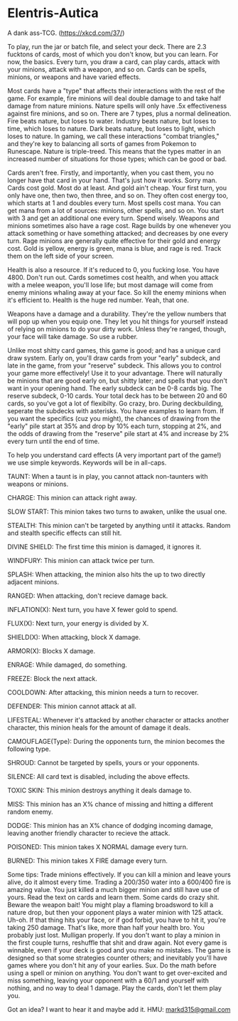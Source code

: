 # Elentris-Autica
A dank ass-TCG. (https://xkcd.com/37/)

To play, run the jar or batch file, and select your deck.
There are 2.3 fucktons of cards, most of which you don't know, but you can learn.  For now, the basics.
Every turn, you draw a card, can play cards, attack with your minions, attack with a weapon, and so on.
Cards can be spells, minions, or weapons and have varied effects.

Most cards have a "type" that affects their interactions with the rest of the game.
For example, fire minions will deal double damage to and take half damage from nature minions.  Nature spells will only have .5x effectiveness against fire minions, and so on.
There are 7 types, plus a normal delineation.
Fire beats nature, but loses to water.
Industry beats nature, but loses to time, which loses to nature.
Dark beats nature, but loses to light, which loses to nature.
In gaming, we call these interactions "combat triangles," and they're key to balancing all sorts of games from Pokemon to Runescape.
Nature is triple-treed.  This means that the types matter in an increased number of situations for those types; which can be good or bad.

Cards aren't free.
Firstly, and importantly, when you cast them, you no longer have that card in your hand.  That's just how it works.  Sorry man.
Cards cost gold.  Most do at least.  And gold ain't cheap.  Your first turn, you only have one, then two, then three, and so on.
They often cost energy too, which starts at 1 and doubles every turn.
Most spells cost mana.  You can get mana from a lot of sources: minions, other spells, and so on.  You start with 3 and get an additional one every turn.  Spend wisely.
Weapons and minions sometimes also have a rage cost.  Rage builds by one whenever you attack something or have something attacked; and decreases by one every turn.  Rage minions are generally quite effective for their gold and energy cost.
Gold is yellow, energy is green, mana is blue, and rage is red.  Track them on the left side of your screen.

Health is also a resource.  If it's reduced to 0, you fucking lose.  You have 4800.  Don't run out.
Cards sometimes cost health, and when you attack with a melee weapon, you'll lose life; but most damage will come from enemy minions whaling away at your face.  So kill the enemy minions when it's efficient to.
Health is the huge red number.  Yeah, that one.

Weapons have a damage and a durability.  They're the yellow numbers that will pop up when you equip one.  They let you hit things for yourself instead of relying on minions to do your dirty work.
Unless they're ranged, though, your face will take damage.  So use a rubber.

Unlike most shitty card games, this game is good; and has a unique card draw system.  Early on, you'll draw cards from your "early" subdeck, and late in the game, from your "reserve" subdeck.
This allows you to control your game more effectively!  Use it to your advantage.  There will naturally be minions that are good early on, but shitty later; and spells that you don't want in your opening hand.
The early subdeck can be 0-8 cards big.  The reserve subdeck, 0-10 cards.  Your total deck has to be between 20 and 60 cards, so you've got a lot of flexibilty.  Go crazy, bro.
During deckbuilding, seperate the subdecks with asterisks.  You have examples to learn from.
If you want the specifics (cuz you might), the chances of drawing from the "early" pile start at 35% and drop by 10% each turn, stopping at 2%, and the odds of drawing from the "reserve" pile start at 4% and increase by 2% every turn until the end of time.

To help you understand card effects (A very important part of the game!) we use simple keywords.  Keywords will be in all-caps.

TAUNT: When a taunt is in play, you cannot attack non-taunters with weapons or minions.

CHARGE: This minion can attack right away.

SLOW START: This minion takes two turns to awaken, unlike the usual one.

STEALTH: This minion can't be targeted by anything until it attacks.  Random and stealth specific effects can still hit.

DIVINE SHIELD: The first time this minion is damaged, it ignores it.

WINDFURY: This minion can attack twice per turn.

SPLASH: When attacking, the minion also hits the up to two directly adjacent minions.

RANGED: When attacking, don't recieve damage back.

INFLATION(X): Next turn, you have X fewer gold to spend.

FLUX(X): Next turn, your energy is divided by X. 

SHIELD(X): When attacking, block X damage.

ARMOR(X): Blocks X damage.

ENRAGE: While damaged, do something.

FREEZE: Block the next attack.

COOLDOWN: After attacking, this minion needs a turn to recover.

DEFENDER: This minion cannot attack at all.

LIFESTEAL: Whenever it's attacked by another character or attacks another character, this minion heals for the amount of damage it deals.

CAMOUFLAGE(Type): During the opponents turn, the minion becomes the following type.

SHROUD: Cannot be targeted by spells, yours or your opponents.

SILENCE: All card text is disabled, including the above effects.

TOXIC SKIN: This minion destroys anything it deals damage to.

MISS: This minion has an X% chance of missing and hitting a different random enemy.

DODGE: This minion has an X% chance of dodging incoming damage, leaving another friendly character to recieve the attack.

POISONED: This minion takes X NORMAL damage every turn.

BURNED: This minion takes X FIRE damage every turn.

Some tips:
Trade minions effectively.  If you can kill a minion and leave yours alive, do it almost every time.  Trading a 200/350 water into a 600/400 fire is amazing value.  You just killed a much bigger minion and still have use of yours.
Read the text on cards and learn them.  Some cards do crazy shit.
Beware the weapon bait!  You might play a flaming broadsword to kill a nature drop, but then your opponent plays a water minion with 125 attack.  Uh-oh.  If that thing hits your face, or if god forbid, you have to hit it, you're taking 250 damage.  That's like, more than half your health bro.  You probably just lost.
Mulligan properly.  If you don't want to play a minion in the first couple turns, reshuffle that shit and draw again.
Not every game is winnable, even if your deck is good and you make no mistakes.  The game is designed so that some strategies counter others; and inevitably you'll have games where you don't hit any of your earlies.  Sux.
Do the math before using a spell or minion on anything.  You don't want to get over-excited and miss something, leaving your opponent with a 60/1 and yourself with nothing, and no way to deal 1 damage.
Play the cards, don't let them play you.

Got an idea?  I want to hear it and maybe add it.  HMU: markd315@gmail.com
